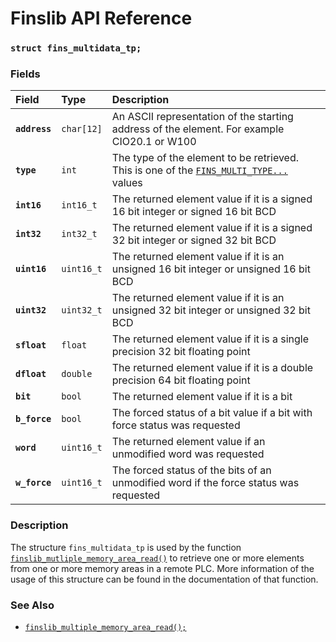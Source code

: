 # Finslib API Reference

### `struct fins_multidata_tp;`

### Fields

| Field | Type | Description |
| :--- | :--- | :--- |
|**`address`**|`char[12]`|An ASCII representation of the starting address of the element. For example CIO20.1 or W100|
|**`type`**|`int`|The type of the element to be retrieved. This is one of the [`FINS_MULTI_TYPE...`](FINS_MULTI_TYPE.md) values|
|**`int16`**|`int16_t`|The returned element value if it is a signed 16 bit integer or signed 16 bit BCD|
|**`int32`**|`int32_t`|The returned element value if it is a signed 32 bit integer or signed 32 bit BCD|
|**`uint16`**|`uint16_t`|The returned element value if it is an unsigned 16 bit integer or unsigned 16 bit BCD|
|**`uint32`**|`uint32_t`|The returned element value if it is an unsigned 32 bit integer or unsigned 32 bit BCD|
|**`sfloat`**|`float`|The returned element value if it is a single precision 32 bit floating point|
|**`dfloat`**|`double`|The returned element value if it is a double precision 64 bit floating point|
|**`bit`**|`bool`|The returned element value if it is a bit|
|**`b_force`**|`bool`|The forced status of a bit value if a bit with force status was requested|
|**`word`**|`uint16_t`|The returned element value if an unmodified word was requested|
|**`w_force`**|`uint16_t`|The forced status of the bits of an unmodified word if the force status was requested|

### Description

The structure `fins_multidata_tp` is used by the function [`finslib_mutliple_memory_area_read()`](finslib_multiple_memory_area_read.md)
to retrieve one or more elements from one or more memory areas in a remote PLC. More information of the usage of
this structure can be found in the documentation of that function.

### See Also

* [`finslib_multiple_memory_area_read();`](finslib_multiple_memory_area_read.md)
